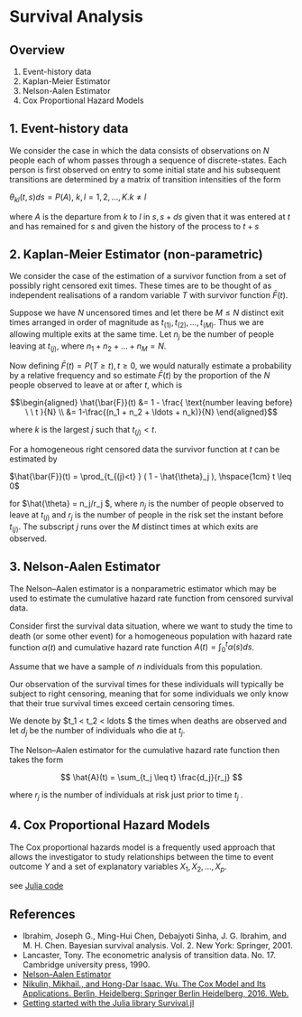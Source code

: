 # Survival Analysis

## Overview

1. Event-history data
2. Kaplan-Meier Estimator
3. Nelson-Aalen Estimator
4. Cox Proportional Hazard Models



## 1. Event-history data

We consider the case in which the data consists of observations on $N$ people each of whom passes through a sequence of discrete-states. Each person is first observed on entry to some initial state and his subsequent transitions are determined by a matrix of transition intensities of the form 

$\theta_{kl}(t,s)ds = P( A )$, $k, l = 1,2,\ldots, K. k \neq l$

where $A$ is the departure from $k$ to $l$ in $s, s+ ds$ given that it was entered at $t$ and has remained for $s$ and given the history of the process to $t+s$



## 2. Kaplan-Meier Estimator (non-parametric)

We consider the case of the estimation of a survivor function from a set of possibly right censored exit times. These times are to be thought of as independent realisations of a random variable $T$ with survivor function $\bar{F}(t)$.

Suppose we have $N$ uncensored times and let there be $M \leq N$ distinct exit times arranged in order of magnitude as $t_{(1)}, t_{(2)}, \ldots, t_{(M)}$. Thus we are allowing multiple exits at the same time. Let $n_j$ be the number of people leaving at $t_{(j)}$, where $n_1 + n_2 + \ldots + n_M = N$.

Now defining $\bar{F}(t) = P(T \geq t), t \geq 0$, we would naturally estimate a probability by a relative frequency and so estimate $\bar{F}(t)$ by the proportion of the $N$ people observed to leave at or after $t$, which is

$$\begin{aligned}
\hat{\bar{F}}(t)    &= 1 - \frac{ \text{number leaving before} \ \ t }{N} \\
                    &= 1-\frac{(n_1 + n_2 + \ldots + n_k)}{N}
\end{aligned}$$


where $k$ is the largest $j$ such that $t_{(j)} < t$.

For a homogeneous right censored data the survivor function at $t$ can be estimated by

$\hat{\bar{F}}(t) = \prod_{t_{(j)<t} } ( 1 - \hat{\theta}_j ), \hspace{1cm} t \leq 0$

for $\hat{\theta} = n_j/r_j $, where $n_j$ is the number of people observed to leave at $t_{(j)}$ and $r_j$ is the number of people in the risk set the instant before $t_{(j)}$. The subscript $j$ runs over the $M$ distinct times at which exits are observed.



## 3. Nelson-Aalen Estimator

The Nelson–Aalen estimator is a nonparametric estimator which may be used to estimate the cumulative hazard rate function from censored survival data.

Consider ﬁrst the survival data situation, where we want to study the time to death (or some other event) for a homogeneous population with hazard rate function $\alpha(t)$ and cumulative hazard rate function $A(t) = \int_0^t \alpha(s) ds$.

Assume that we have a sample of $n$ individuals from this population.

Our observation of the survival times for these individuals will typically be subject to right censoring, meaning that for some individuals we only know that their true survival times exceed certain censoring times.

We denote by $t_1 < t_2 < ldots $ the times when deaths are observed and let $d_j$ be the number of individuals who die at $t_j$.

The Nelson–Aalen estimator for the cumulative hazard rate function then takes the form

$$
 \hat{A}(t) = \sum_{t_j \leq t} \frac{d_j}{r_j}
$$

where $r_j$ is the number of individuals at risk just prior to time $t_j$ .



## 4. Cox Proportional Hazard Models

The Cox proportional hazards model is a frequently used approach that allows the investigator to study relationships between the time to event outcome $Y$ and a set of explanatory variables $X_1, X_2, \ldots, X_p$.

see [Julia code](../jupyterlab/survival-analysis.ipynb#Cox-proportional-hazards-regression-model)


## References

- Ibrahim, Joseph G., Ming-Hui Chen, Debajyoti Sinha, J. G. Ibrahim, and M. H. Chen. Bayesian survival analysis. Vol. 2. New York: Springer, 2001.
- Lancaster, Tony. The econometric analysis of transition data. No. 17. Cambridge university press, 1990.
- [Nelson–Aalen Estimator](http://www.medicine.mcgill.ca/epidemiology/hanley/c609/Material/NelsonAalenEstimator.pdf)
- [Nikulin, Mikhail., and Hong-Dar Isaac. Wu. The Cox Model and Its Applications. Berlin, Heidelberg: Springer Berlin Heidelberg, 2016. Web.](https://www.a-z.lu/discovery/fulldisplay?docid=alma9920996849707251&context=L&vid=352LUX_BNL:BIBNET_UNION&search_scope=DN_and_CI_UCV&tab=DiscoveryNetwork_UCV&lang=fr)
- [Getting started with the Julia library Survival.jl](https://juliastats.org/Survival.jl/latest/getting_started/)